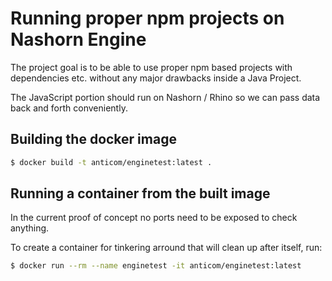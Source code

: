 # Running proper npm projects on Nashorn Engine

The project goal is to be able to use proper npm based projects with
dependencies etc. without any major drawbacks inside a Java Project.

The JavaScript portion should run on Nashorn / Rhino so we can pass data back
and forth conveniently.

## Building the docker image

```sh
$ docker build -t anticom/enginetest:latest .
```

## Running a container from the built image

In the current proof of concept no ports need to be exposed to check anything.

To create a container for tinkering arround that will clean up after itself,
run:
```sh
$ docker run --rm --name enginetest -it anticom/enginetest:latest
```

